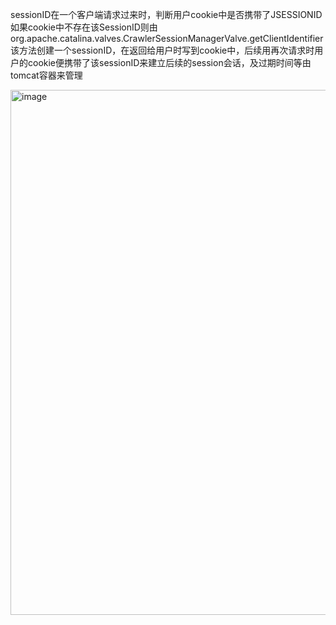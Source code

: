 sessionID在一个客户端请求过来时，判断用户cookie中是否携带了JSESSIONID
如果cookie中不存在该SessionID则由org.apache.catalina.valves.CrawlerSessionManagerValve.getClientIdentifier
该方法创建一个sessionID，在返回给用户时写到cookie中，后续用再次请求时用户的cookie便携带了该sessionID来建立后续的session会话，及过期时间等由tomcat容器来管理

<img width="840" alt="image" src="https://user-images.githubusercontent.com/35331347/163554134-5217fcc4-3a4c-417e-a8ca-2c6b9fc8e366.png">
